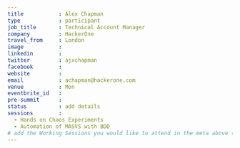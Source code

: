 ```yaml
---
title           : Alex Chapman
type            : participant
job_title       : Technical Account Manager
company         : HackerOne
travel_from     : London
image           :
linkedin        :
twitter         : ajxchapman
facebook        :
website         :
email           : achapman@hackerone.com
venue           : Mon
eventbrite_id   :
pre-summit      :
status          : add details
sessions        :
  - Hands on Chaos Experiments
  - Automation of MASVS with BDD
# add the Working Sessions you would like to attend in the meta above (use the session's title) e.g. sessions (one per line): -Security Playbooks Diagrams -Hackathon Daily Sessions
---
```


<!-- put more details about participant here -->
